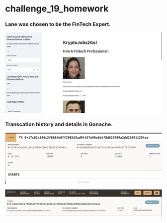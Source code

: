 # challenge_19_homework


### Lane was chosen to be the FinTech Expert. 
![](./Lane.png)

### Transcation history and details in Ganache. 

![](./Ganache%20details.png)

![](history.png)
